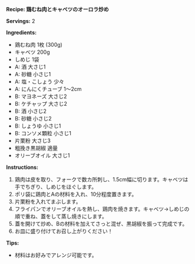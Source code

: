 **Recipe: 鶏むね肉とキャベツのオーロラ炒め**

**Servings:** 2

**Ingredients:**
- 鶏むね肉 1枚 (300g)
- キャベツ 200g
- しめじ 1袋
- A: 酒 大さじ1
- A: 砂糖 小さじ1
- A: 塩・こしょう 少々
- A: にんにくチューブ 1〜2cm
- B: マヨネーズ 大さじ2
- B: ケチャップ 大さじ2
- B: 酒 小さじ2
- B: 砂糖 小さじ2
- B: しょうゆ 小さじ1
- B: コンソメ顆粒 小さじ1
- 片栗粉 大さじ3
- 粗挽き黒胡椒 適量
- オリーブオイル 大さじ1

**Instructions:**
1. 鶏肉は皮を取り、フォークで数カ所刺し、1.5cm幅に切ります。キャベツは手でちぎり、しめじをほぐします。
2. ポリ袋に鶏肉とAの材料を入れ、10分程度置きます。
3. 片栗粉を入れてまぶします。
4. フライパンでオリーブオイルを熱し、鶏肉を焼きます。キャベツ→しめじの順で重ね、蓋をして蒸し焼きにします。
5. 蓋を開けて炒め、Bの材料を加えてさっと混ぜ、黒胡椒を振って完成です。
6. お皿に盛り付けてお召し上がりください！

**Tips:**
- 材料はお好みでアレンジ可能です。
